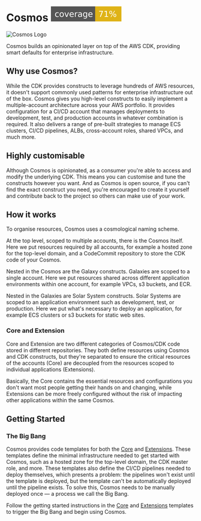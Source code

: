 # Cosmos ![Cosmos Coverage](https://raw.githubusercontent.com/cdk-cosmos/cosmos/master/shields/coverage.svg)

![Cosmos Logo](https://raw.githubusercontent.com/cdk-cosmos/law/master/assets/cosmos-logo-transparent-small.png)

Cosmos builds an opinionated layer on top of the AWS CDK, providing smart defaults for enterprise infrastructure. 

## Why use Cosmos?

While the CDK provides constructs to leverage hundreds of AWS resources, it doesn't support commonly used patterns for enterprise infrastructure out of the box. Cosmos gives you high-level constructs to easily implement a multiple-account architecture across your AWS portfolio. It provides configuration for a CI/CD account that manages deployments to development, test, and production accounts in whatever combination is required. It also delivers a range of pre-built strategies to manage ECS clusters, CI/CD pipelines, ALBs, cross-account roles, shared VPCs, and much more.

## Highly customisable 

Although Cosmos is opinionated, as a consumer you're able to access and modify the underlying CDK. This means you can customise and tune the constructs however you want. And as Cosmos is open source, if you can't find the exact construct you need, you're encouraged to create it yourself and contribute back to the project so others can make use of your work. 

## How it works 

To organise resources, Cosmos uses a cosmological naming scheme. 

At the top level, scoped to multiple accounts, there is the Cosmos itself. Here we put resources required by all accounts, for example a hosted zone for the top-level domain, and a CodeCommit repository to store the CDK code of your Cosmos.

Nested in the Cosmos are the Galaxy constructs. Galaxies are scoped to a single account. Here we put resources shared across different application environments within one account, for example VPCs, s3 buckets, and ECR.

Nested in the Galaxies are Solar System constructs. Solar Systems are scoped to an application environment such as development, test, or production. Here we put what's necessary to deploy an application, for example ECS clusters or s3 buckets for static web sites. 

### Core and Extension

Core and Extension are two different categories of Cosmos/CDK code stored in different repositories. They both define resources using Cosmos and CDK constructs, but they're separated to ensure the critical resources of the accounts (Core) are decoupled from the resources scoped to individual applications (Extensions). 

Basically, the Core contains the essential resources and configurations you don't want most people getting their hands on and changing, while Extensions can be more freely configured without the risk of impacting other applications within the same Cosmos.

## Getting Started

### The Big Bang

Cosmos provides code templates for both the [Core](https://github.com/cdk-cosmos/cosmos-core-cdk) and [Extensions](https://github.com/cdk-cosmos/cosmos-extension-cdk). These templates define the minimal infrastructure needed to get started with Cosmos, such as a hosted zone for the top-level domain, the CDK master role, and more. These templates also define the CI/CD pipelines needed to deploy themselves, which presents a problem: the pipelines won't exist until the template is deployed, but the template can't be automatically deployed until the pipeline exists. To solve this, Cosmos needs to be manually deployed once — a process we call the Big Bang.

Follow the getting started instructions in the [Core](https://github.com/cdk-cosmos/cosmos-core-cdk) and [Extensions](https://github.com/cdk-cosmos/cosmos-extension-cdk) templates to trigger the Big Bang and begin using Cosmos.
